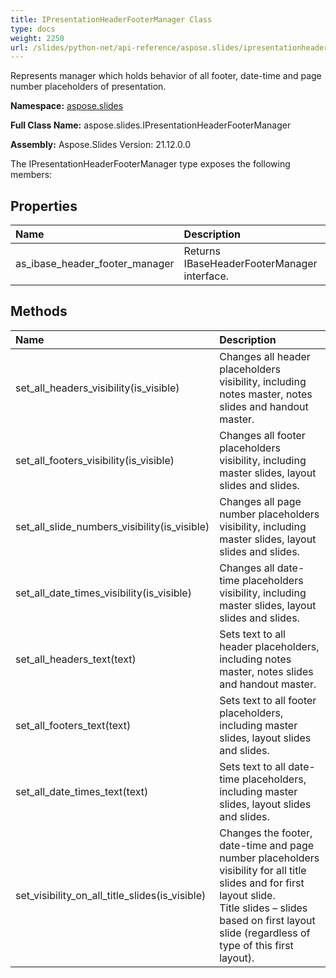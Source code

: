 ```yaml
---
title: IPresentationHeaderFooterManager Class
type: docs
weight: 2250
url: /slides/python-net/api-reference/aspose.slides/ipresentationheaderfootermanager/
---
```


Represents manager which holds behavior of all footer, date-time and page number placeholders of presentation.

**Namespace:** [aspose.slides](/slides/python-net/api-reference/aspose.slides/)

**Full Class Name:** aspose.slides.IPresentationHeaderFooterManager

**Assembly:**  Aspose.Slides Version: 21.12.0.0

The IPresentationHeaderFooterManager type exposes the following members:
## **Properties**
|**Name**|**Description**|
| :- | :- |
|as_ibase_header_footer_manager|Returns IBaseHeaderFooterManager interface.|
## **Methods**
|**Name**|**Description**|
| :- | :- |
|set_all_headers_visibility(is_visible)|Changes all header placeholders visibility, including notes master, notes slides and handout master.|
|set_all_footers_visibility(is_visible)|Changes all footer placeholders visibility, including master slides, layout slides and slides.|
|set_all_slide_numbers_visibility(is_visible)|Changes all page number placeholders visibility, including master slides, layout slides and slides.|
|set_all_date_times_visibility(is_visible)|Changes all date-time placeholders visibility, including master slides, layout slides and slides.|
|set_all_headers_text(text)|Sets text to all header placeholders, including notes master, notes slides and handout master.|
|set_all_footers_text(text)|Sets text to all footer placeholders, including master slides, layout slides and slides.|
|set_all_date_times_text(text)|Sets text to all date-time placeholders, including master slides, layout slides and slides.|
|set_visibility_on_all_title_slides(is_visible)|Changes the footer, date-time and page number placeholders visibility for all title slides and for first layout slide.<br/>            Title slides – slides based on first layout slide (regardless of type of this first layout).|
